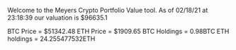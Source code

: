 Welcome to the Meyers Crypto Portfolio Value tool. 
As of 02/18/21 at 23:18:39 our valuation is $96635.1 

BTC Price = $51342.48
 ETH Price = $1909.65
BTC Holdings = 0.98BTC
 ETH holdings = 24.255477532ETH 
